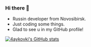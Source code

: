 ### Hi there 👋

- Russin developer from Novosibirsk.
- Just coding some things.
- Glad to see u in my GitHub profile!

[![4aykovki's GitHub stats](https://github-readme-stats.vercel.app/api?username=4aykovski&theme=catppuccin_mocha)](https://github.com/4aykovski)

